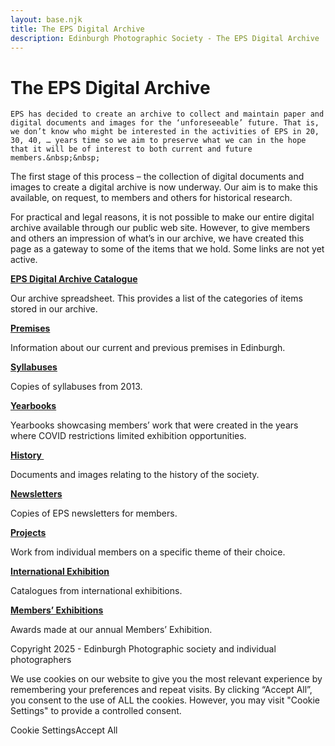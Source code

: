 ```yaml
---
layout: base.njk
title: The EPS Digital Archive
description: Edinburgh Photographic Society - The EPS Digital Archive
---
```


<div class="container mx-auto px-4 py-8">
  <div class="prose max-w-3xl mx-auto">
    <h1 class="text-3xl font-bold mb-6">The EPS Digital Archive</h1>

    EPS has decided to create an archive to collect and maintain paper and digital documents and images for the ‘unforeseeable’ future. That is, we don’t know who might be interested in the activities of EPS in 20, 30, 40, … years time so we aim to preserve what we can in the hope that it will be of interest to both current and future members.&nbsp;&nbsp;

The first stage of this process – the collection of digital documents and images to create a digital archive is now underway. Our aim is to make this available, on request, to members and others for historical research.&nbsp;

For practical and legal reasons, it is not possible to make our entire digital archive available through our public web site. However, to give members and others an impression of what’s in our archive, we have created this page as a gateway to some of the items that we hold. Some links are not yet active.

[**EPS Digital Archive Catalogue**](https://www.dropbox.com/scl/fi/sxk01qztzlwq4irea0wf9/EPS-Digital-Archive-Catalogue.xlsx?rlkey=ey4iwqds8lik5hxwqa1tvk7em&dl=0)

Our archive spreadsheet. This provides a list of the categories of items stored in our archive.

[**Premises**](https://www.dropbox.com/scl/fo/txuj3dp004obujbhdhj3s/AFYdBQQbdU1AY0F3mBwby8I?rlkey=lcuilajywgk5oty18min0ctz0&st=rhfig2xv&dl=0)

Information about our current and previous premises in Edinburgh.

**[Syllabuses](https://www.dropbox.com/scl/fo/3kg6iv7nhyari29klkusc/AHbeKMtlqOxXgf36n2JMW7A?rlkey=p43c3i43osedh4ta21d8yx319&st=nrcn3iil&dl=0)**

Copies of syllabuses from 2013.

[**Yearbooks**](https://www.dropbox.com/scl/fo/tptfz366cjmq7o6xdvuwf/AK6SJBZVMdR30nTIuxttM4Y?rlkey=dskog33ks9k0r6asev8ko7k95&st=vcvub4el&dl=0)

Yearbooks showcasing members’ work that were created in the years where COVID restrictions limited exhibition opportunities.

[**History&nbsp;**](/history-archive)

Documents and images relating to the history of the society.&nbsp;

[**Newsletters**](https://www.dropbox.com/scl/fo/4aigg94d5g2jjytdxk2pa/ABo2AHpJpvZkBnLKHaj14vU?rlkey=b9p6b7qilryfidc4z9i643oyf&st=ji4qvpop&dl=0)

Copies of EPS newsletters for members.

[**Projects**](https://www.dropbox.com/scl/fo/zbljd6x2sac1707nkty8e/AFnW_D2UgmMrSp6oTEk_9_Y?rlkey=uq7cdqa5hlfjt8dh7eqfpjhnf&dl=0)

Work from individual members on a specific theme of their choice.

[**International Exhibition**](https://www.dropbox.com/scl/fo/8yb2z1brxdcr8kmiq6n1n/AAcWhcazTLYhIMjmseQlRfI?rlkey=8g4zxyk1877tutootuxldju8a&st=152zdtds&dl=0)

Catalogues from international exhibitions.

[**Members’ Exhibitions**](https://www.dropbox.com/scl/fo/zmr2igne8rev00wh9u1ai/AI2K7dexzQs6WJO-WH5QnaY?rlkey=widlvrt0wkwkvfff2but1oueh&dl=0)

Awards made at our annual Members’ Exhibition.

 Copyright 2025 - Edinburgh Photographic society and individual photographers

We use cookies on our website to give you the most relevant experience by remembering your preferences and repeat visits. By clicking “Accept All”, you consent to the use of ALL the cookies. However, you may visit "Cookie Settings" to provide a controlled consent.

Cookie SettingsAccept All


  </div>
</div>